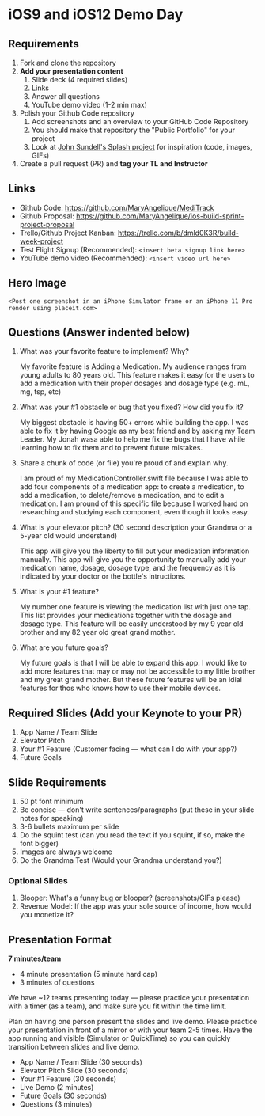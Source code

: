 # iOS9 and iOS12 Demo Day

## Requirements

1. Fork and clone the repository
2. **Add your presentation content**
    1. Slide deck (4 required slides)
    2. Links
    3. Answer all questions 
    4. YouTube demo video (1-2 min max)
3. Polish your Github Code repository
    1. Add screenshots and an overview to your GitHub Code Repository
    2. You should make that repository the "Public Portfolio" for your project
    3. Look at [John Sundell's Splash project](https://github.com/JohnSundell/Splash) for inspiration (code, images, GIFs)
4. Create a pull request (PR) and **tag your TL and Instructor**

## Links

* Github Code: https://github.com/MaryAngelique/MediTrack
* Github Proposal: https://github.com/MaryAngelique/ios-build-sprint-project-proposal
* Trello/Github Project Kanban: https://trello.com/b/dmld0K3R/build-week-project
* Test Flight Signup (Recommended): `<insert beta signup link here>`
* YouTube demo video (Recommended): `<insert video url here>`

## Hero Image

`<Post one screenshot in an iPhone Simulator frame or an iPhone 11 Pro render using placeit.com>`

## Questions (Answer indented below)

1. What was your favorite feature to implement? Why?

    My favorite feature is Adding a Medication. My audience ranges from young adults to 80 years old. This feature makes it easy for the users to add a medication with their proper dosages and dosage type (e.g. mL, mg, tsp, etc)

2. What was your #1 obstacle or bug that you fixed? How did you fix it?

    My biggest obstacle is having 50+ errors while building the app. I was able to fix it by having Google as my best friend and by asking my Team Leader. My Jonah wasa able to help me fix the bugs that I have while learning how to fix them and to prevent future mistakes.
  
3. Share a chunk of code (or file) you're proud of and explain why.

    I am proud of my MedicationController.swift file because I was able to add four components of a medication app: to create a medication, to add a medication, to delete/remove a medication, and to edit a medication. I am pround of this specific file because I worked hard on researching and studying each component, even though it looks easy.
  
4. What is your elevator pitch? (30 second description your Grandma or a 5-year old would understand)

    This app will give you the liberty to fill out your medication information manually. This app will give you the opportunity to manually add your medication name, dosage, dosage type, and the frequency as it is indicated by your doctor or the bottle's intructions. 
  
5. What is your #1 feature?

     My number one feature is viewing the medication list with just one tap. This list provides your medications together with the dosage and dosage type. This feature will be easily understood by my 9 year old brother and my 82 year old great grand mother. 
  
6. What are you future goals?

    My future goals is that I will be able to expand this app. I would like to add more features that may or may not be accessible to my little brother and my great grand mother. But these future features will be an idial features for thos who knows how to use their mobile devices. 

## Required Slides (Add your Keynote to your PR)

1. App Name / Team Slide
2. Elevator Pitch
3. Your #1 Feature (Customer facing — what can I do with your app?)
4. Future Goals

## Slide Requirements

1. 50 pt font minimum
2. Be concise — don't write sentences/paragraphs (put these in your slide notes for speaking)
3. 3-6 bullets maximum per slide
4. Do the squint test (can you read the text if you squint, if so, make the font bigger)
6. Images are always welcome
7. Do the Grandma Test (Would your Grandma understand you?)

### Optional Slides

1. Blooper: What's a funny bug or blooper? (screenshots/GIFs please)
2. Revenue Model: If the app was your sole source of income, how would you monetize it?

## Presentation Format

**7 minutes/team**

* 4 minute presentation (5 minute hard cap)
* 3 minutes of questions

We have ~12 teams presenting today — please practice your presentation with a timer (as a team), and make sure you fit within the time limit.

Plan on having one person present the slides and live demo. Please practice your presentation in front of a mirror or with your team 2-5 times. Have the app running and visible (Simulator or QuickTime) so you can quickly transition between slides and live demo.

* App Name / Team Slide (30 seconds)
* Elevator Pitch Slide (30 seconds)
* Your #1 Feature (30 seconds)
* Live Demo (2 minutes)
* Future Goals (30 seconds)
* Questions (3 minutes)
